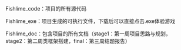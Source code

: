 Fishlime_code：项目的所有源代码

Fishlime_exe：项目生成的可执行文件，下载后可以直接点击.exe体验游戏

Fishlime_doc：包含项目的所有文档（stage1：第一周项目思路与规划，stage2：第二周类框架搭建，final：第三周结题报告）